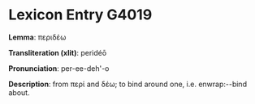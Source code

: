 # Lexicon Entry G4019

**Lemma**: περιδέω

**Transliteration (xlit)**: peridéō

**Pronunciation**: per-ee-deh'-o

**Description**:
from περί and δέω; to bind around one, i.e. enwrap:--bind about.

